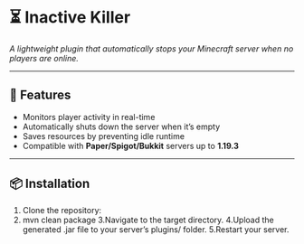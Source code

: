 # ⏳ Inactive Killer
*A lightweight plugin that automatically stops your Minecraft server when no players are online.*

---

## 🚀 Features
- Monitors player activity in real-time
- Automatically shuts down the server when it’s empty
- Saves resources by preventing idle runtime
- Compatible with **Paper/Spigot/Bukkit** servers up to **1.19.3**

---

## 📦 Installation
1. Clone the repository:
2. mvn clean package
3.Navigate to the target directory.
4.Upload the generated .jar file to your server’s plugins/ folder.
5.Restart your server.
